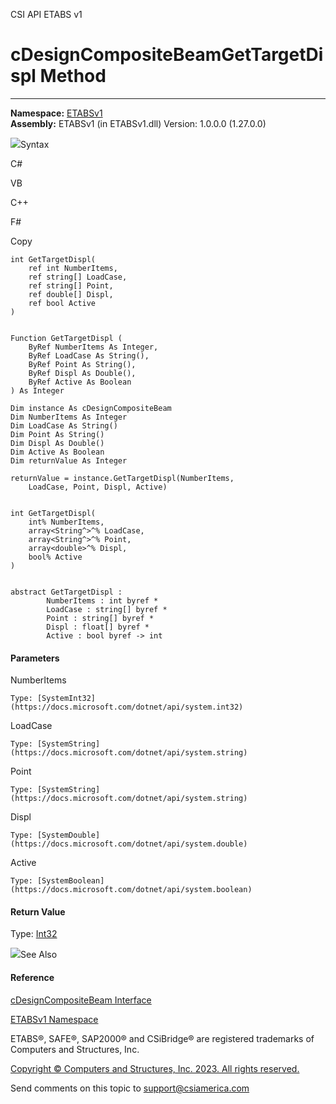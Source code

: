 ﻿

CSI API ETABS v1

# cDesignCompositeBeamGetTargetDispl Method  
  
---  
  
**Namespace:** [ETABSv1](2780f1b8-2033-5289-2298-1cdb2a7508d9.htm)  
**Assembly:** ETABSv1 (in ETABSv1.dll) Version: 1.0.0.0 (1.27.0.0)

![](../icons/SectionExpanded.png)Syntax

C#

VB

C++

F#

Copy

    
    
    int GetTargetDispl(
    	ref int NumberItems,
    	ref string[] LoadCase,
    	ref string[] Point,
    	ref double[] Displ,
    	ref bool Active
    )
    
    
    Function GetTargetDispl ( 
    	ByRef NumberItems As Integer,
    	ByRef LoadCase As String(),
    	ByRef Point As String(),
    	ByRef Displ As Double(),
    	ByRef Active As Boolean
    ) As Integer
    
    Dim instance As cDesignCompositeBeam
    Dim NumberItems As Integer
    Dim LoadCase As String()
    Dim Point As String()
    Dim Displ As Double()
    Dim Active As Boolean
    Dim returnValue As Integer
    
    returnValue = instance.GetTargetDispl(NumberItems, 
    	LoadCase, Point, Displ, Active)
    
    
    int GetTargetDispl(
    	int% NumberItems, 
    	array<String^>^% LoadCase, 
    	array<String^>^% Point, 
    	array<double>^% Displ, 
    	bool% Active
    )
    
    
    abstract GetTargetDispl : 
            NumberItems : int byref * 
            LoadCase : string[] byref * 
            Point : string[] byref * 
            Displ : float[] byref * 
            Active : bool byref -> int 
    

#### Parameters

NumberItems

    Type: [SystemInt32](https://docs.microsoft.com/dotnet/api/system.int32)  

LoadCase

    Type: [SystemString](https://docs.microsoft.com/dotnet/api/system.string)  

Point

    Type: [SystemString](https://docs.microsoft.com/dotnet/api/system.string)  

Displ

    Type: [SystemDouble](https://docs.microsoft.com/dotnet/api/system.double)  

Active

    Type: [SystemBoolean](https://docs.microsoft.com/dotnet/api/system.boolean)  

#### Return Value

Type: [Int32](https://docs.microsoft.com/dotnet/api/system.int32)

![](../icons/SectionExpanded.png)See Also

#### Reference

[cDesignCompositeBeam Interface](b5d7edc6-6cac-7fe1-0aa5-b0243db20044.htm)

[ETABSv1 Namespace](2780f1b8-2033-5289-2298-1cdb2a7508d9.htm)

ETABS®, SAFE®, SAP2000® and CSiBridge® are registered trademarks of Computers
and Structures, Inc.  

[Copyright © Computers and Structures, Inc. 2023. All rights
reserved.](http://www.csiamerica.com)

Send comments on this topic to
[support@csiamerica.com](mailto:support%40csiamerica.com?Subject=CSI%20API%20ETABS%20v1)

